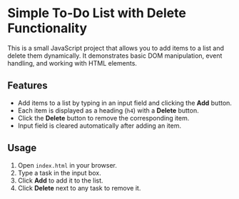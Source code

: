 # Simple To-Do List with Delete Functionality

This is a small JavaScript project that allows you to add items to a list and delete them dynamically. It demonstrates basic DOM manipulation, event handling, and working with HTML elements.

## Features

- Add items to a list by typing in an input field and clicking the **Add** button.
- Each item is displayed as a heading (`h4`) with a **Delete** button.
- Click the **Delete** button to remove the corresponding item.
- Input field is cleared automatically after adding an item.

## Usage

1. Open `index.html` in your browser.
2. Type a task in the input box.
3. Click **Add** to add it to the list.
4. Click **Delete** next to any task to remove it.
